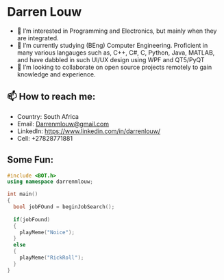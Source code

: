 # Darren Louw
- 👀 I’m interested in Programming and Electronics, but mainly when they are integrated.
- 🌱 I’m currently studying (BEng) Computer Engineering. Proficient in many various langauges such as, C++, C#, C, Python, Java, MATLAB, and have dabbled in such UI/UX design using WPF and QT5/PyQT
- 💞️ I’m looking to collaborate on open source projects remotely to gain knowledge and experience.
## 📫 How to reach me:

- Country: South Africa
- Email:  Darrenmlouw@gmail.com
- LinkedIn: https://www.linkedin.com/in/darrenlouw/
- Cell:   +27828771881

## Some Fun:
```C++
#include <BOT.h>
using namespace darrenmlouw;

int main()
{
  bool jobFOund = beginJobSearch();
  
  if(jobFound)
  {
    playMeme("Noice");
  }
  else
  {
    playMeme("RickRoll");
  }
}
```


<!---
darrenmlouw/darrenmlouw is a ✨ special ✨ repository because its `README.md` (this file) appears on your GitHub profile.
You can click the Preview link to take a look at your changes.
--->
